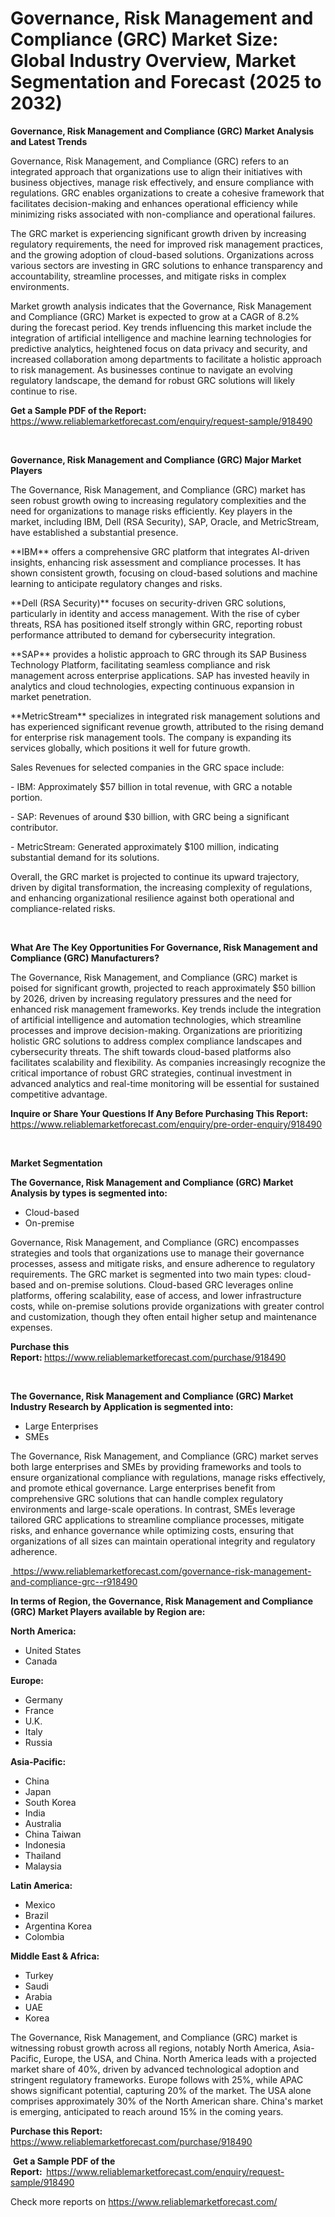 <p><h1>Governance, Risk Management and Compliance (GRC) Market Size: Global Industry Overview, Market Segmentation and Forecast (2025 to 2032)</h1></p><p><strong>Governance, Risk Management and Compliance (GRC) Market Analysis and Latest Trends</strong></p>
<p><p>Governance, Risk Management, and Compliance (GRC) refers to an integrated approach that organizations use to align their initiatives with business objectives, manage risk effectively, and ensure compliance with regulations. GRC enables organizations to create a cohesive framework that facilitates decision-making and enhances operational efficiency while minimizing risks associated with non-compliance and operational failures.</p><p>The GRC market is experiencing significant growth driven by increasing regulatory requirements, the need for improved risk management practices, and the growing adoption of cloud-based solutions. Organizations across various sectors are investing in GRC solutions to enhance transparency and accountability, streamline processes, and mitigate risks in complex environments.</p><p>Market growth analysis indicates that the Governance, Risk Management and Compliance (GRC) Market is expected to grow at a CAGR of 8.2% during the forecast period. Key trends influencing this market include the integration of artificial intelligence and machine learning technologies for predictive analytics, heightened focus on data privacy and security, and increased collaboration among departments to facilitate a holistic approach to risk management. As businesses continue to navigate an evolving regulatory landscape, the demand for robust GRC solutions will likely continue to rise.</p></p>
<p><strong>Get a Sample PDF of the Report:&nbsp;</strong> <a href="https://www.reliablemarketforecast.com/enquiry/request-sample/918490?utm_campaign=3197&utm_medium=2&utm_source=Github&utm_content=ia&utm_term=11032025&utm_id=governance-risk-management-and-compliance-grc">https://www.reliablemarketforecast.com/enquiry/request-sample/918490</a></p>
<p>&nbsp;</p>
<p><strong>Governance, Risk Management and Compliance (GRC) Major Market Players</strong></p>
<p><p>The Governance, Risk Management, and Compliance (GRC) market has seen robust growth owing to increasing regulatory complexities and the need for organizations to manage risks efficiently. Key players in the market, including IBM, Dell (RSA Security), SAP, Oracle, and MetricStream, have established a substantial presence.</p><p>**IBM** offers a comprehensive GRC platform that integrates AI-driven insights, enhancing risk assessment and compliance processes. It has shown consistent growth, focusing on cloud-based solutions and machine learning to anticipate regulatory changes and risks.</p><p>**Dell (RSA Security)** focuses on security-driven GRC solutions, particularly in identity and access management. With the rise of cyber threats, RSA has positioned itself strongly within GRC, reporting robust performance attributed to demand for cybersecurity integration.</p><p>**SAP** provides a holistic approach to GRC through its SAP Business Technology Platform, facilitating seamless compliance and risk management across enterprise applications. SAP has invested heavily in analytics and cloud technologies, expecting continuous expansion in market penetration.</p><p>**MetricStream** specializes in integrated risk management solutions and has experienced significant revenue growth, attributed to the rising demand for enterprise risk management tools. The company is expanding its services globally, which positions it well for future growth.</p><p>Sales Revenues for selected companies in the GRC space include:</p><p>- IBM: Approximately $57 billion in total revenue, with GRC a notable portion.</p><p>- SAP: Revenues of around $30 billion, with GRC being a significant contributor.</p><p>- MetricStream: Generated approximately $100 million, indicating substantial demand for its solutions.</p><p>Overall, the GRC market is projected to continue its upward trajectory, driven by digital transformation, the increasing complexity of regulations, and enhancing organizational resilience against both operational and compliance-related risks.</p></p>
<p>&nbsp;</p>
<p><strong>What Are The Key Opportunities For Governance, Risk Management and Compliance (GRC) Manufacturers?</strong></p>
<p><p>The Governance, Risk Management, and Compliance (GRC) market is poised for significant growth, projected to reach approximately $50 billion by 2026, driven by increasing regulatory pressures and the need for enhanced risk management frameworks. Key trends include the integration of artificial intelligence and automation technologies, which streamline processes and improve decision-making. Organizations are prioritizing holistic GRC solutions to address complex compliance landscapes and cybersecurity threats. The shift towards cloud-based platforms also facilitates scalability and flexibility. As companies increasingly recognize the critical importance of robust GRC strategies, continual investment in advanced analytics and real-time monitoring will be essential for sustained competitive advantage.</p></p>
<p><strong>Inquire or Share Your Questions If Any Before Purchasing This Report:</strong> <a href="https://www.reliablemarketforecast.com/enquiry/pre-order-enquiry/918490?utm_campaign=3197&utm_medium=2&utm_source=Github&utm_content=ia&utm_term=11032025&utm_id=governance-risk-management-and-compliance-grc">https://www.reliablemarketforecast.com/enquiry/pre-order-enquiry/918490</a></p>
<p>&nbsp;</p>
<p><strong>Market Segmentation</strong></p>
<p><strong>The Governance, Risk Management and Compliance (GRC) Market Analysis by types is segmented into:</strong></p>
<p><ul><li>Cloud-based</li><li>On-premise</li></ul></p>
<p><p>Governance, Risk Management, and Compliance (GRC) encompasses strategies and tools that organizations use to manage their governance processes, assess and mitigate risks, and ensure adherence to regulatory requirements. The GRC market is segmented into two main types: cloud-based and on-premise solutions. Cloud-based GRC leverages online platforms, offering scalability, ease of access, and lower infrastructure costs, while on-premise solutions provide organizations with greater control and customization, though they often entail higher setup and maintenance expenses.</p></p>
<p><strong>Purchase this Report:&nbsp;</strong><a href="https://www.reliablemarketforecast.com/purchase/918490?utm_campaign=3197&utm_medium=2&utm_source=Github&utm_content=ia&utm_term=11032025&utm_id=governance-risk-management-and-compliance-grc">https://www.reliablemarketforecast.com/purchase/918490</a></p>
<p>&nbsp;</p>
<p><strong>The Governance, Risk Management and Compliance (GRC) Market Industry Research by Application is segmented into:</strong></p>
<p><ul><li>Large Enterprises</li><li>SMEs</li></ul></p>
<p><p>The Governance, Risk Management, and Compliance (GRC) market serves both large enterprises and SMEs by providing frameworks and tools to ensure organizational compliance with regulations, manage risks effectively, and promote ethical governance. Large enterprises benefit from comprehensive GRC solutions that can handle complex regulatory environments and large-scale operations. In contrast, SMEs leverage tailored GRC applications to streamline compliance processes, mitigate risks, and enhance governance while optimizing costs, ensuring that organizations of all sizes can maintain operational integrity and regulatory adherence.</p></p>
<p><a href="https://www.reliablemarketforecast.com/governance-risk-management-and-compliance-grc--r918490?utm_campaign=3197&utm_medium=2&utm_source=Github&utm_content=ia&utm_term=11032025&utm_id=governance-risk-management-and-compliance-grc">&nbsp;https://www.reliablemarketforecast.com/governance-risk-management-and-compliance-grc--r918490</a></p>
<p><strong>In terms of Region, the Governance, Risk Management and Compliance (GRC) Market Players available by Region are:</strong></p>
<p>
    <p> <strong> North America: </strong>
        <ul>
            <li>United States</li>
            <li>Canada</li>
        </ul>
        </p> 
    <p> <strong> Europe: </strong>
        <ul>
            <li>Germany</li>
            <li>France</li>
            <li>U.K.</li>
            <li>Italy</li>
            <li>Russia</li>
        </ul>
        </p> 
    <p> <strong> Asia-Pacific: </strong>
        <ul>
            <li>China</li>
            <li>Japan</li>
            <li>South Korea</li>
            <li>India</li>
            <li>Australia</li>
            <li>China Taiwan</li>
            <li>Indonesia</li>
            <li>Thailand</li>
            <li>Malaysia</li>
        </ul>
        </p> 
    <p> <strong> Latin America: </strong>
        <ul>
            <li>Mexico</li>
            <li>Brazil</li>
            <li>Argentina Korea</li>
            <li>Colombia</li>
        </ul>
        </p> 
    <p> <strong> Middle East & Africa: </strong>
        <ul>
            <li>Turkey</li>
            <li>Saudi</li>
            <li>Arabia</li>
            <li>UAE</li>
            <li>Korea</li>
        </ul>
    </p>
    </p>
<p><p>The Governance, Risk Management, and Compliance (GRC) market is witnessing robust growth across all regions, notably North America, Asia-Pacific, Europe, the USA, and China. North America leads with a projected market share of 40%, driven by advanced technological adoption and stringent regulatory frameworks. Europe follows with 25%, while APAC shows significant potential, capturing 20% of the market. The USA alone comprises approximately 30% of the North American share. China's market is emerging, anticipated to reach around 15% in the coming years.</p></p>
<p><strong>Purchase this Report: </strong><a href="https://www.reliablemarketforecast.com/purchase/918490?utm_campaign=3197&utm_medium=2&utm_source=Github&utm_content=ia&utm_term=11032025&utm_id=governance-risk-management-and-compliance-grc">https://www.reliablemarketforecast.com/purchase/918490</a></p>
<p>&nbsp;<strong>Get a Sample PDF of the Report:&nbsp;&nbsp;</strong><a href="https://www.reliablemarketforecast.com/enquiry/request-sample/918490?utm_campaign=3197&utm_medium=2&utm_source=Github&utm_content=ia&utm_term=11032025&utm_id=governance-risk-management-and-compliance-grc">https://www.reliablemarketforecast.com/enquiry/request-sample/918490</a></p>
<p><strong></strong></p>
<p>Check more reports on <a href="https://www.reliablemarketforecast.com/?utm_campaign=3197&utm_medium=2&utm_source=Github&utm_content=ia&utm_term=11032025&utm_id=governance-risk-management-and-compliance-grc">https://www.reliablemarketforecast.com/</a></p>